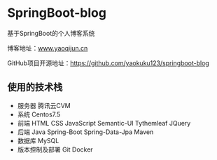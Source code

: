 # SpringBoot-blog
基于SpringBoot的个人博客系统

博客地址：www.yaoqijun.cn

GitHub项目开源地址：https://github.com/yaokuku123/springboot-blog
## 使用的技术栈
- 服务器 腾讯云CVM
- 系统  Centos7.5
- 前端  HTML CSS JavaScript Semantic-UI Tythemleaf JQuery 
- 后端  Java Spring-Boot Spring-Data-Jpa Maven
- 数据库 MySQL
- 版本控制及部署 Git Docker
